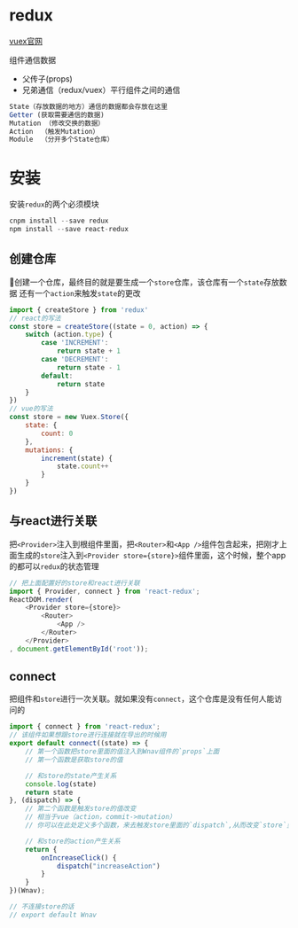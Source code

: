 # redux

[vuex官网](https://vuex.vuejs.org/zh/guide/)

组件通信数据

- 父传子(props)         
- 兄弟通信（redux/vuex）平行组件之间的通信

```js
State（存放数据的地方）通信的数据都会存放在这里
Getter (获取需要通信的数据)
Mutation （修改交换的数据）
Action  （触发Mutation）
Module  （分开多个State仓库）
```

# 安装

安装`redux`的两个必须模块
```js
cnpm install --save redux
npm install --save react-redux
```

## 创建仓库

创建一个仓库，最终目的就是要生成一个`store`仓库，该仓库有一个`state`存放数据
还有一个`action`来触发`state`的更改
```js
import { createStore } from 'redux'
// react的写法
const store = createStore((state = 0, action) => {
    switch (action.type) {
        case 'INCREMENT':
            return state + 1
        case 'DECREMENT':
            return state - 1
        default:
            return state
    }
})
// vue的写法
const store = new Vuex.Store({
    state: {
        count: 0
    },
    mutations: {
        increment(state) {
            state.count++
        }
    }
})
```

## 与react进行关联

把`<Provider>`注入到根组件里面，把`<Router>`和`<App />`组件包含起来，把刚才上面生成的`store`注入到`<Provider store={store}>`组件里面，这个时候，整个app的都可以`redux`的状态管理
```js
// 把上面配置好的store和react进行关联
import { Provider, connect } from 'react-redux';
ReactDOM.render(
    <Provider store={store}>
        <Router>
            <App />
        </Router>
    </Provider>
, document.getElementById('root'));
```

## connect

把组件和`store`进行一次关联。就如果没有`connect`，这个仓库是没有任何人能访问的
```js
import { connect } from 'react-redux';
// 该组件如果想跟store进行连接就在导出的时候用
export default connect((state) => {
    // 第一个函数把store里面的值注入到Wnav组件的`props`上面
    // 第一个函数是获取store的值

    // 和store的state产生关系
    console.log(state)
    return state
}, (dispatch) => {
    // 第二个函数是触发store的值改变
    // 相当于vue（action，commit->mutation）
    // 你可以在此处定义多个函数，来去触发store里面的`dispatch`,从而改变`store`里面的值

    // 和store的action产生关系
    return {
        onIncreaseClick() {
            dispatch("increaseAction")
        }
    }
})(Wnav);

// 不连接store的话
// export default Wnav
```